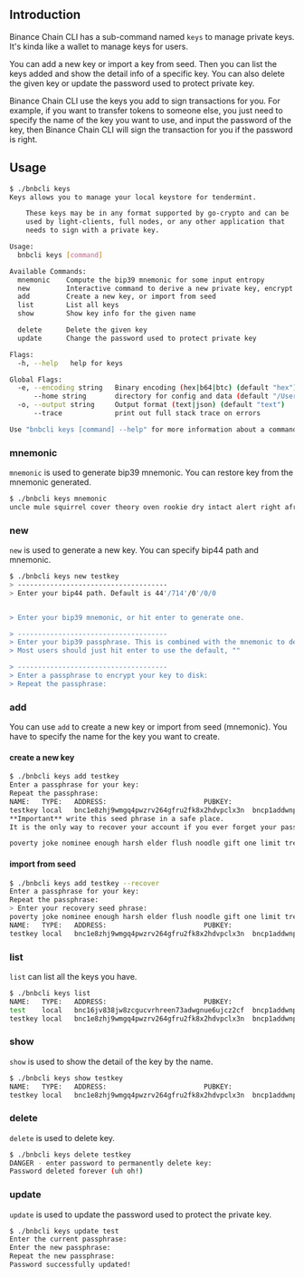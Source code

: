 ## Introduction

Binance Chain CLI has a sub-command named `keys` to manage private keys. It's kinda like a wallet to manage keys for users.

You can add a new key or import a key from seed. Then you can list the keys added and show the detail info of a 
specific key. You can also delete the given key or update the password used to protect private key.

Binance Chain CLI use the keys you add to sign transactions for you. For example, if you want to transfer tokens to
someone else, you just need to specify the name of the key you want to use, and input the password of the key, then 
Binance Chain CLI will sign the transaction for you if the password is right.


## Usage

```bash
$ ./bnbcli keys
Keys allows you to manage your local keystore for tendermint.

    These keys may be in any format supported by go-crypto and can be
    used by light-clients, full nodes, or any other application that
    needs to sign with a private key.

Usage:
  bnbcli keys [command]

Available Commands:
  mnemonic    Compute the bip39 mnemonic for some input entropy
  new         Interactive command to derive a new private key, encrypt it, and save to disk
  add         Create a new key, or import from seed
  list        List all keys
  show        Show key info for the given name

  delete      Delete the given key
  update      Change the password used to protect private key

Flags:
  -h, --help   help for keys

Global Flags:
  -e, --encoding string   Binary encoding (hex|b64|btc) (default "hex")
      --home string       directory for config and data (default "/Users/wuzhenxing/.bnbcli")
  -o, --output string     Output format (text|json) (default "text")
      --trace             print out full stack trace on errors

Use "bnbcli keys [command] --help" for more information about a command.
```

### mnemonic

`mnemonic` is used to generate bip39 mnemonic. You can restore key from the mnemonic generated.
```bash
$ ./bnbcli keys mnemonic
uncle mule squirrel cover theory oven rookie dry intact alert right afraid differ ability mule struggle spray usual must purity social ball flat short
```

### new

`new` is used to generate a new key. You can specify bip44 path and mnemonic. 

```bash
$ ./bnbcli keys new testkey
> -------------------------------------
> Enter your bip44 path. Default is 44'/714'/0'/0/0


> Enter your bip39 mnemonic, or hit enter to generate one.

> -------------------------------------
> Enter your bip39 passphrase. This is combined with the mnemonic to derive the seed
> Most users should just hit enter to use the default, ""

> -------------------------------------
> Enter a passphrase to encrypt your key to disk:
> Repeat the passphrase:
```

### add 

You can use `add` to create a new key or import from seed (mnemonic). You have to specify the name for the key you want
to create.

#### create a new key

```bash
$ ./bnbcli keys add testkey
Enter a passphrase for your key:
Repeat the passphrase:
NAME:	TYPE:	ADDRESS:						PUBKEY:
testkey	local	bnc1e8zhj9wmgq4pwzrv264gfru2fk8x2hdvpclx3n	bncp1addwnpepqffepxlkrka9n33vyzmjwkpy05gpm46cn5de3x9v0vqswk7st5lkc7alhjv
**Important** write this seed phrase in a safe place.
It is the only way to recover your account if you ever forget your password.

poverty joke nominee enough harsh elder flush noodle gift one limit tree sponsor sun radio above acid air winter inflict profit there brand water
```

#### import from seed

```bash
$ ./bnbcli keys add testkey --recover
Enter a passphrase for your key:
Repeat the passphrase:
> Enter your recovery seed phrase:
poverty joke nominee enough harsh elder flush noodle gift one limit tree sponsor sun radio above acid air winter inflict profit there brand water
NAME:	TYPE:	ADDRESS:						PUBKEY:
testkey	local	bnc1e8zhj9wmgq4pwzrv264gfru2fk8x2hdvpclx3n	bncp1addwnpepqffepxlkrka9n33vyzmjwkpy05gpm46cn5de3x9v0vqswk7st5lkc7alhjv
```

### list

`list` can list all the keys you have.

```bash
$ ./bnbcli keys list
NAME:	TYPE:	ADDRESS:						PUBKEY:
test	local	bnc16jv838jw8zcgucvrhreen73adwgnue6ujcz2cf	bncp1addwnpepqgxacvpgnvss94zs363lheuh2xldj0hvymftuds8d69u5cau5kz3y23rj6l
testkey	local	bnc1e8zhj9wmgq4pwzrv264gfru2fk8x2hdvpclx3n	bncp1addwnpepqffepxlkrka9n33vyzmjwkpy05gpm46cn5de3x9v0vqswk7st5lkc7alhjv
```

### show 

`show` is used to show the detail of the key by the name.

```bash
$ ./bnbcli keys show testkey
NAME:	TYPE:	ADDRESS:						PUBKEY:
testkey	local	bnc1e8zhj9wmgq4pwzrv264gfru2fk8x2hdvpclx3n	bncp1addwnpepqffepxlkrka9n33vyzmjwkpy05gpm46cn5de3x9v0vqswk7st5lkc7alhjv
```

### delete

`delete` is used to delete key.

```bash
$ ./bnbcli keys delete testkey
DANGER - enter password to permanently delete key:
Password deleted forever (uh oh!)
```

### update

`update` is used to update the password used to protect the private key.

```bash
$ ./bnbcli keys update test
Enter the current passphrase:
Enter the new passphrase:
Repeat the new passphrase:
Password successfully updated!
```